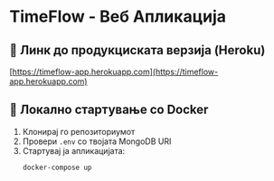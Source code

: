 # TimeFlow - Веб Апликација

## 🔗 Линк до продукциската верзија (Heroku)
[https://timeflow-app.herokuapp.com](https://timeflow-app.herokuapp.com)

## 🚀 Локално стартување со Docker

1. Клонирај го репозиториумот
2. Провери `.env` со твојата MongoDB URI
3. Стартувај ја апликацијата:
   ```bash
   docker-compose up
